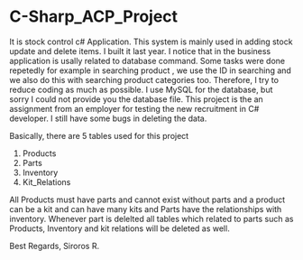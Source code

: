 # C-Sharp_ACP_Project
It is stock control c# Application. This system is mainly used in adding stock update and delete items.
I built it last year. I notice that in the business application is usally related to database command.
Some tasks were done repetedly for example in searching product , we use the ID in searching and we also
do this with searching product categories too. Therefore, I try to reduce coding as much as possible. 
I use MySQL for the database, but sorry I could not provide you the database file. This project is the 
an assignment from an employer for testing the new recruitment in C# developer. I still have some bugs in 
deleting the data. 

Basically, there are 5 tables used for this project
1) Products
2) Parts
3) Inventory
4) Kit_Relations

All Products must have parts and cannot exist without parts and a product can be a kit and can have many kits
and Parts have the relationships with inventory. 
Whenever part is delelted all tables which related to parts such as Products, Inventory and kit relations will 
be deleted as well. 



Best Regards,
Siroros R.

